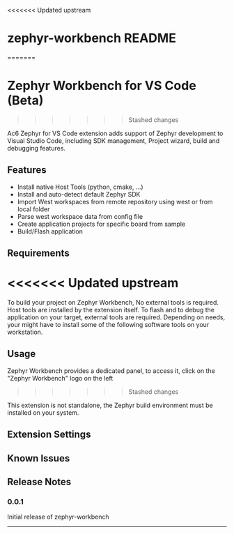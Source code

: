 <<<<<<< Updated upstream
# zephyr-workbench README
=======
# Zephyr Workbench for VS Code (Beta)
>>>>>>> Stashed changes

Ac6 Zephyr for VS Code extension adds support of Zephyr development to Visual Studio Code, including SDK management, Project wizard, build and debugging features.

## Features
  - Install native Host Tools (python, cmake, ...)
  - Install and auto-detect default Zephyr SDK
  - Import West workspaces from remote repository using west or from local folder 
  - Parse west workspace data from config file
  - Create application projects for specific board from sample
  - Build/Flash application

## Requirements
<<<<<<< Updated upstream
=======
To build your project on Zephyr Workbench, No external tools is required. Host tools are installed by the extension itself.
To flash and to debug the application on your target, external tools are required. Depending on needs, your might have to install some of the following software tools on your workstation.
  
## Usage
Zephyr Workbench provides a dedicated panel, to access it, click on the "Zephyr Workbench" logo on the left 
>>>>>>> Stashed changes

This extension is not standalone, the Zephyr build environment must be installed on your system.

## Extension Settings



## Known Issues



## Release Notes

### 0.0.1

Initial release of zephyr-workbench

---


